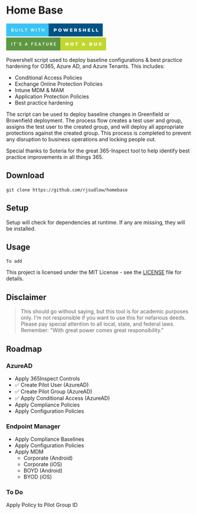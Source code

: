 # Home Base
![Screenshot](./misc/built-with-powershell.png)
![feature-not-a-bug](./misc/it's-a-feature-not-a-bug.png)

Powershell script used to deploy baseline configurations & best practice hardening for O365, Azure AD, and Azure Tenants. This includes:
* Conditional Access Policies
* Exchange Online Protection Policies
* Intune MDM & MAM
* Application Protection Policies
* Best practice hardening

The script can be used to deploy baseline changes in Greenfield or Brownfield deployment. The process flow creates a test user and group, assigns the test user to the created group, and will deploy all appropriate protections against the created group. This process is completed to prevent any disruption to business operations and locking people out.

Special thanks to Soteria for the great 365-Inspect tool to help identify best practice improvements in all things 365.

## Download
```
git clone https://github.com/rjsudlow/homebase
```

## Setup
Setup will check for dependencies at runtime. If any are missing, they will be installed.

## Usage
```
To add
```

This project is licensed under the MIT License - see the [LICENSE](LICENSE) file for details.

## Disclaimer
>This should go without saying, but this tool is for academic purposes only. I'm not responsible if you want to use this
for nefarious deeds. Please pay special attention to all local, state, and federal laws. Remember:
"With great power comes great responsibility."


## Roadmap
### AzureAD
* Apply 365Inspect Controls
* :white_check_mark: Create Pilot User (AzureAD)
* :white_check_mark: Create Pilot Group (AzureAD)
* :white_check_mark: Apply Conditional Access (AzureAD)
* Apply Compliance Policies
* Apply Configuration Policies

### Endpoint Manager
* Apply Compliance Baselines
* Apply Configuration Policies
* Apply MDM
  * Corporate (Android)
  * Corporate (iOS)
  * BOYD (Android)
  * BYOD (iOS)

### To Do
Apply Policy to Pilot Group ID
